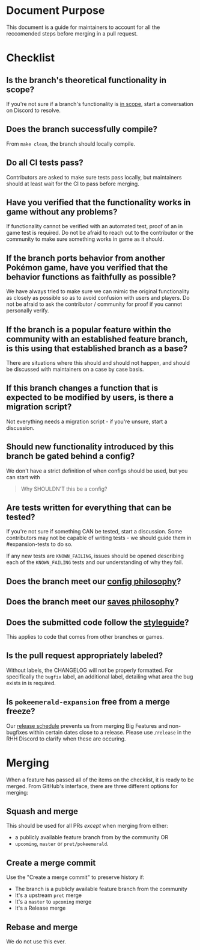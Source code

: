 # Document Purpose

This document is a guide for maintainers to account for all the reccomended steps before merging in a pull request.
<!-- Here's an optional markdown checklist version that you can post in your reviews. -->
<!-- https://files.catbox.moe/nqxvnl.md -->

# Checklist

## Is the branch's theoretical functionality in scope?
If you're not sure if a branch's functionality is [in scope](docs/team_procedures/scope.md), start a conversation on Discord to resolve.

## Does the branch successfully compile?
From `make clean`, the branch should locally compile.

## Do all CI tests pass?
Contributors are asked to make sure tests pass locally, but maintainers should at least wait for the CI to pass before merging.

## Have you verified that the functionality works in game without any problems?
If functionality cannot be verified with an automated test, proof of an in game test is required. Do not be afraid to reach out to the contributor or the community to make sure something works in game as it should.

## If the branch ports behavior from another Pokémon game, have you verified that the behavior functions as faithfully as possible? 
We have always tried to make sure we can mimic the original functionality as closely as possible so as to avoid confusion with users and players. Do not be afraid to ask the contributor / community for proof if you cannot personally verify.

## If the branch is a popular feature within the community with an established feature branch, is this using that established branch as a base?
There are situations where this should and should not happen, and should be discussed with maintainers on a case by case basis.

## If this branch changes a function that is expected to be modified by users, is there a migration script?
Not everything needs a migration script - if you're unsure, start a discussion.

## Should new functionality introduced by this branch be gated behind a config?
We don't have a strict definition of when configs should be used, but you can start with 

> Why SHOULDN'T this be a config?

## Are tests written for everything that can be tested?
If you're not sure if something CAN be tested, start a discussion. Some contributors may not be capable of writing tests - we should guide them in #expansion-tests to do so.

If any new tests are `KNOWN_FAILING`, issues should be opened describing each of the `KNOWN_FAILING` tests and our understanding of why they fail.

## Does the branch meet our [config philosophy](/docs/STYLEGUIDE.md#config-philosophy)?

## Does the branch meet our [saves philosophy](/docs/STYLEGUIDE.md#saves-philosophy)?

## Does the submitted code follow the [styleguide](/docs/STYLEGUIDE.md)?
This applies to code that comes from other branches or games.

## Is the pull request appropriately labeled?
Without labels, the CHANGELOG will not be properly formatted. For specifically the `bugfix` label, an additional label, detailing what area the bug exists in is required.

## Is `pokeemerald-expansion` free from a merge freeze?
Our [release schedule](/docs/team_procedures/schedule.md) prevents us from merging Big Features and non-bugfixes within certain dates close to a release. Please use `/release` in the RHH Discord to clarify when these are occuring.

# Merging

When a feature has passed all of the items on the checklist, it is ready to be merged. From GitHub's interface, there are three different options for merging:

## Squash and merge
This should be used for all PRs _except_  when merging from either:
* a publicly available feature branch from by the community OR
* `upcoming`, `master` or `pret/pokeemerald`.

## Create a merge commit
Use the "Create a merge commit" to preserve history if:
- The branch is a publicly available feature branch from the community
- It's a upstream `pret` merge
- It's a `master` to `upcoming` merge
- It's a Release merge

## Rebase and merge
We do not use this ever.
